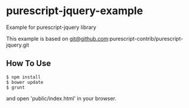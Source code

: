 # purescript-jquery-example

Example for purescript-jquery library

This example is based on
git@github.com:purescript-contrib/purescript-jquery.git

## How To Use

```
$ npm install
$ bower update
$ grunt
```

and  open 'public/index.html' in your browser.
